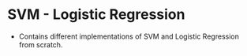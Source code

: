 # SVM - Logistic Regression

* Contains different implementations of SVM and Logistic Regression from scratch.
